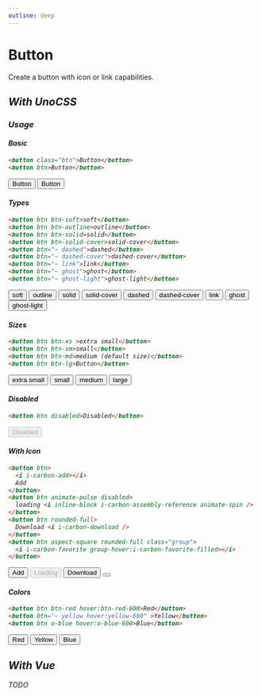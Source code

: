 ```yaml
---
outline: deep
---
```


# Button

Create a button with icon or link capabilities.

## <i i-logos-unocss /> With UnoCSS

### Usage

#### Basic

```html
<button class="btn">Button</button>
<button btn>Button</button>
```

<div flex="~ gap-2 items-center">
<button class="btn">Button</button>
<button btn>Button</button>
</div>

#### Types

```html
<button btn btn-soft>soft</button>
<button btn btn-outline>outline</button>
<button btn btn-solid>solid</button>
<button btn btn-solid-cover>solid-cover</button>
<button btn="~ dashed">dashed</button>
<button btn="~ dashed-cover">dashed-cover</button>
<button btn="~ link">link</button>
<button btn="~ ghost">ghost</button>
<button btn="~ ghost-light">ghost-light</button>
```

<div grid="~ cols-3 gap-2 items-center">
<button btn btn-soft>soft</button>
<button btn btn-outline>outline</button>
<button btn btn-solid>solid</button>
<button btn btn-solid-cover>solid-cover</button>
<button btn="~ dashed">dashed</button>
<button btn="~ dashed-cover">dashed-cover</button>
<button btn="~ link">link</button>
<button btn="~ ghost">ghost</button>
<button btn="~ ghost-light">ghost-light</button>
</div>

#### Sizes

```html
<button btn btn-xs >extra small</button>
<button btn btn-sm>small</button>
<button btn btn-md>medium (default size)</button>
<button btn btn-lg>Button</button>
```

<div flex="~ gap-2 items-center">
<button btn btn-xs >extra small</button>
<button btn btn-sm>small</button>
<button btn btn-md>medium</button>
<button btn btn-lg>large</button>
</div>

#### Disabled

```html
<button btn disabled>Disabled</button>
```

<button btn disabled>Disabled</button>

#### With Icon

```html
<button btn>
  <i i-carbon-add></i>
  Add
</button>
<button btn animate-pulse disabled>
  loading <i inline-block i-carbon-assembly-reference animate-spin />
</button>
<button btn rounded-full>
  Download <i i-carbon-download />
</button>
<button btn aspect-square rounded-full class="group">
  <i i-carbon-favorite group-hover:i-carbon-favorite-filled></i>
</button>
```

<div flex="~ gap-2 items-center">
<button btn>
  <i i-carbon-add></i>
  Add
</button>
<button btn animate-pulse disabled>
  Loading <i inline-block i-carbon-assembly-reference animate-spin />
</button>
<button btn rounded-full>
  Download <i i-carbon-download />
</button>
<button btn aspect-square rounded-full class="group">
  <i i-carbon-favorite group-hover:i-carbon-favorite-filled></i>
</button>
</div>

#### Colors

```html
<button btn btn-red hover:btn-red-600>Red</button>
<button btn="~ yellow hover:yellow-600" >Yellow</button>
<button btn o-blue hover:o-blue-600>Blue</button>
```

<div flex="~ gap-2 items-center">
  <button btn btn-red hover:btn-red-600>Red</button>
  <button btn="~ yellow hover:yellow-600" >Yellow</button>
  <button btn o-blue hover:o-blue-600>Blue</button>
</div>

## <i i-logos-vue /> With Vue

TODO
